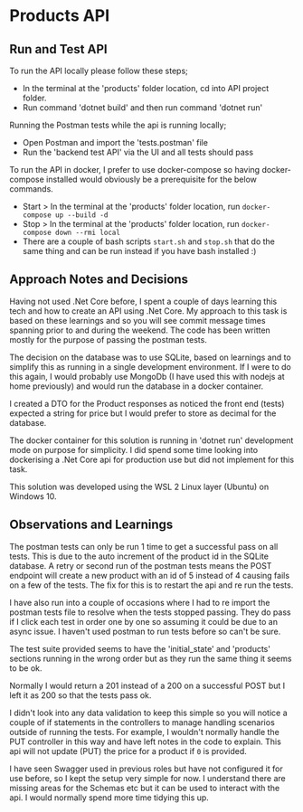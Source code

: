 # Products API

## Run and Test API

To run the API locally please follow these steps;

- In the terminal at the 'products' folder location, cd into API project folder.
- Run command 'dotnet build' and then run command 'dotnet run'

Running the Postman tests while the api is running locally;

- Open Postman and import the 'tests.postman' file
- Run the 'backend test API' via the UI and all tests should pass

To run the API in docker, I prefer to use docker-compose so having docker-compose installed would obviously be a prerequisite for the below commands.

- Start > In the terminal at the 'products' folder location, run `docker-compose up --build -d`
- Stop > In the terminal at the 'products' folder location, run `docker-compose down --rmi local`
- There are a couple of bash scripts `start.sh` and `stop.sh` that do the same thing and can be run instead if you have bash installed :)

## Approach Notes and Decisions

Having not used .Net Core before, I spent a couple of days learning this tech and how to create an API using .Net Core. My approach to this task is based on these learnings and so you will see commit message times spanning prior to and during the weekend. The code has been written mostly for the purpose of passing the postman tests.

The decision on the database was to use SQLite, based on learnings and to simplify this as running in a single development environment. If I were to do this again, I would probably use MongoDb (I have used this with nodejs at home previously) and would run the database in a docker container.

I created a DTO for the Product responses as noticed the front end (tests) expected a string for price but I would prefer to store as decimal for the database.

The docker container for this solution is running in 'dotnet run' development mode on purpose for simplicity. I did spend some time looking into dockerising a .Net Core api for production use but did not implement for this task.

This solution was developed using the WSL 2 Linux layer (Ubuntu) on Windows 10.

## Observations and Learnings

The postman tests can only be run 1 time to get a successful pass on all tests. This is due to the auto increment of the product id in the SQLite database. A retry or second run of the postman tests means the POST endpoint will create a new product with an id of 5 instead of 4 causing fails on a few of the tests. The fix for this is to restart the api and re run the tests.

I have also run into a couple of occasions where I had to re import the postman tests file to resolve when the tests stopped passing. They do pass if I click each test in order one by one so assuming it could be due to an async issue. I haven't used postman to run tests before so can't be sure.

The test suite provided seems to have the 'initial_state' and 'products' sections running in the wrong order but as they run the same thing it seems to be ok.

Normally I would return a 201 instead of a 200 on a successful POST but I left it as 200 so that the tests pass ok.

I didn't look into any data validation to keep this simple so you will notice a couple of if statements in the controllers to manage handling scenarios outside of running the tests. For example, I wouldn't normally handle the PUT controller in this way and have left notes in the code to explain. This api will not update (PUT) the price for a product if `0` is provided.

I have seen Swagger used in previous roles but have not configured it for use before, so I kept the setup very simple for now. I understand there are missing areas for the Schemas etc but it can be used to interact with the api. I would normally spend more time tidying this up.
